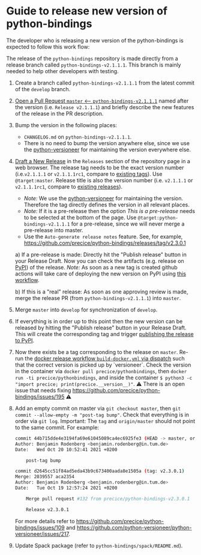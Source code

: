 # Guide to release new version of python-bindings

The developer who is releasing a new version of the python-bindings is expected to follow this work flow:

The release of the `python-bindings` repository is made directly from a release branch called `python-bindings-v2.1.1.1`. This branch is mainly needed to help other developers with testing.

1. Create a branch called `python-bindings-v2.1.1.1` from the latest commit of the `develop` branch.

2. [Open a Pull Request `master` <-- `python-bindings-v2.1.1.1`](https://github.com/precice/python-bindings/compare/master...master) named after the version (i.e. `Release v2.1.1.1`) and briefly describe the new features of the release in the PR description.

3. Bump the version in the following places:

    * `CHANGELOG.md` on `python-bindings-v2.1.1.1`.
    * There is no need to bump the version anywhere else, since we use the [python-versioneer](https://github.com/python-versioneer/python-versioneer/) for maintaining the version everywhere else.

4. [Draft a New Release](https://github.com/precice/python-bindings/releases/new) in the `Releases` section of the repository page in a web browser. The release tag needs to be the exact version number (i.e.`v2.1.1.1` or `v2.1.1.1rc1`, compare to [existing tags](https://github.com/precice/python-bindings/tags)). Use `@target:master`. Release title is also the version number (i.e. `v2.1.1.1` or `v2.1.1.1rc1`, compare to [existing releases](https://github.com/precice/python-bindings/tags)).

    * *Note:* We use the [python-versioneer](https://github.com/python-versioneer/python-versioneer/) for maintaining the version. Therefore the tag directly defines the version in all relevant places.
    * *Note:* If it is a pre-release then the option *This is a pre-release* needs to be selected at the bottom of the page. Use `@target:python-bindings-v2.1.1.1` for a pre-release, since we will never merge a pre-release into master.
    * Use the `Auto-generate release notes` feature. See, for example, https://github.com/precice/python-bindings/releases/tag/v2.3.0.1

    a) If a pre-release is made: Directly hit the "Publish release" button in your Release Draft. Now you can check the artifacts (e.g. release on [PyPI](https://pypi.org/project/pyprecice/#history)) of the release. *Note:* As soon as a new tag is created github actions will take care of deploying the new version on PyPI using [this workflow](https://github.com/precice/python-bindings/actions?query=workflow%3A%22Upload+Python+Package%22).

    b) If this is a "real" release: As soon as one approving review is made, merge the release PR (from `python-bindings-v2.1.1.1`) into `master`.

5. Merge `master` into `develop` for synchronization of `develop`.

6. If everything is in order up to this point then the new version can be released by hitting the "Publish release" button in your Release Draft. This will create the corresponding tag and trigger [publishing the release to PyPI](https://github.com/precice/python-bindings/actions?query=workflow%3A%22Upload+Python+Package%22).

7. Now there exists be a tag corresponding to the release on `master`. Re-run the [docker release workflow `build-docker.yml` via dispatch]([https://github.com/precice/fenics-adapter/actions/workflows/build-docker.yml](https://github.com/precice/python-bindings/actions/workflows/build-docker.yml)) such that the correct version is picked up by `versioneer`. Check the version in the container via `docker pull precice/pythonbindings`, then `docker run -ti precice/pythonbindings`, and inside the container `$ python3 -c "import precice; print(precice.__version__)"`. ⚠️ There is an open issue that needs fixing https://github.com/precice/python-bindings/issues/195 ⚠️

8. Add an empty commit on master via `git checkout master`, then `git commit --allow-empty -m "post-tag bump"`. Check that everything is in order via `git log`. Important: The `tag` and `origin/master` should not point to the same commit. For example:

   ```bash
   commit 44b715dde4e3194fa69e61045089ca4ec6925fe3 (HEAD -> master, origin/master)
   Author: Benjamin Rodenberg <benjamin.rodenberg@in.tum.de>
   Date:   Wed Oct 20 10:52:41 2021 +0200

       post-tag bump

   commit d2645cc51f84ad5eda43b9c673400aada8e1505a (tag: v2.3.0.1)
   Merge: 2039557 aca2354
   Author: Benjamin Rodenberg <benjamin.rodenberg@in.tum.de>
   Date:   Tue Oct 19 12:57:24 2021 +0200

       Merge pull request #132 from precice/python-bindings-v2.3.0.1

       Release v2.3.0.1
   ```

   For more details refer to https://github.com/precice/python-bindings/issues/109 and https://github.com/python-versioneer/python-versioneer/issues/217.

8. Update Spack package (refer to `python-bindings/spack/README.md`).
